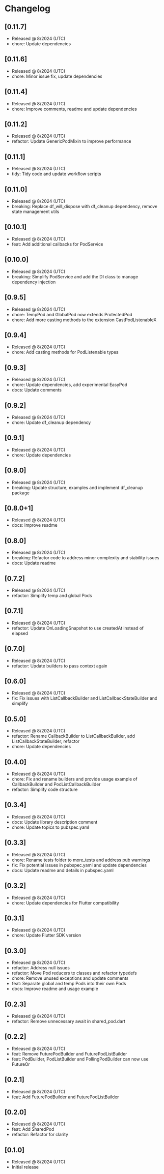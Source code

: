 # Changelog

## [0.11.7]

- Released @ 8/2024 (UTC)
- chore: Update dependencies

## [0.11.6]

- Released @ 8/2024 (UTC)
- chore: Minor issue fix, update dependencies

## [0.11.4]

- Released @ 8/2024 (UTC)
- chore: Improve comments, readme and update dependencies

## [0.11.2]

- Released @ 8/2024 (UTC)
- refactor: Update GenericPodMixin to improve performance

## [0.11.1]

- Released @ 8/2024 (UTC)
- tidy: Tidy code and update workflow scripts

## [0.11.0]

- Released @ 8/2024 (UTC)
- breaking: Replace df_will_dispose with df_cleanup dependency, remove state management utils

## [0.10.1]

- Released @ 8/2024 (UTC)
- feat: Add additional callbacks for PodService

## [0.10.0]

- Released @ 8/2024 (UTC)
- breaking: Simplify PodService and add the DI class to manage dependency injection

## [0.9.5]

- Released @ 8/2024 (UTC)
- chore: TempPod and GlobalPod now extends ProtectedPod
- chore: Add more casting methods to the extension CastPodListenableX

## [0.9.4]

- Released @ 8/2024 (UTC)
- chore: Add casting methods for PodListenable types

## [0.9.3]

- Released @ 8/2024 (UTC)
- chore: Update dependencies, add experimental EasyPod
- docs: Update comments

## [0.9.2]

- Released @ 8/2024 (UTC)
- chore: Update df_cleanup dependency

## [0.9.1]

- Released @ 8/2024 (UTC)
- chore: Update dependencies

## [0.9.0]

- Released @ 8/2024 (UTC)
- breaking: Update structure, examples and implement df_cleanup package

## [0.8.0+1]

- Released @ 8/2024 (UTC)
- docs: Improve readme

## [0.8.0]

- Released @ 8/2024 (UTC)
- breaking: Refactor code to address minor complexity and stability issues
- docs: Update readme

## [0.7.2]

- Released @ 8/2024 (UTC)
- refactor: Simplify temp and global Pods

## [0.7.1]

- Released @ 8/2024 (UTC)
- refactor: Update OnLoadingSnapshot to use createdAt instead of elapsed

## [0.7.0]

- Released @ 8/2024 (UTC)
- refactor: Update builders to pass context again

## [0.6.0]

- Released @ 8/2024 (UTC)
- fix: Fix issues with ListCallbackBuilder and ListCallbackStateBuilder and simplify

## [0.5.0]

- Released @ 8/2024 (UTC)
- refactor: Rename CallbackBuilder to ListCallbackBuilder, add ListCallbackStateBuilder, refactor
- chore: Update dependencies

## [0.4.0]

- Released @ 8/2024 (UTC)
- chore: Fix and rename builders and provide usage example of CallbackBuilder and PodListCallbackBuilder
- refactor: Simplify code structure

## [0.3.4]

- Released @ 8/2024 (UTC)
- docs: Update library description comment
- chore: Update topics to pubspec.yaml

## [0.3.3]

- Released @ 8/2024 (UTC)
- chore: Rename tests folder to more_tests and address pub warnings
- fix: Fix potential issues in pubspec.yaml and update dependencies
- docs: Update readme and details in pubspec.yaml

## [0.3.2]

- Released @ 8/2024 (UTC)
- chore: Update dependencies for Flutter compatibility

## [0.3.1]

- Released @ 8/2024 (UTC)
- chore: Update Flutter SDK version

## [0.3.0]

- Released @ 8/2024 (UTC)
- refactor: Address null issues
- refactor: Move Pod reducers to classes and refactor typedefs
- chore: Remove unused exceptions and update comments
- feat: Separate global and temp Pods into their own Pods
- docs: Improve readme and usage example

## [0.2.3]

- Released @ 8/2024 (UTC)
- refactor: Remove unnecessary await in shared_pod.dart

## [0.2.2]

- Released @ 8/2024 (UTC)
- feat: Remove FuturePodBuilder and FuturePodListBuilder
- feat: PodBuilder, PodListBuilder and PollingPodBuilder can now use FutureOr

## [0.2.1]

- Released @ 8/2024 (UTC)
- feat: Add FuturePodBuilder and FuturePodListBuilder

## [0.2.0]

- Released @ 8/2024 (UTC)
- feat: Add SharedPod
- refactor: Refactor for clarity

## [0.1.0]

- Released @ 8/2024 (UTC)
- Initial release
